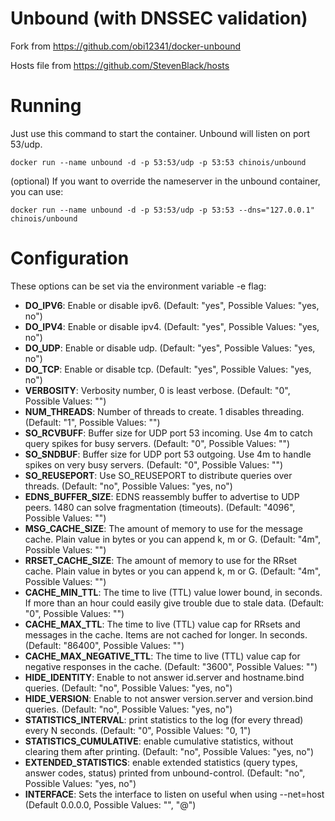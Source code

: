 Unbound (with DNSSEC validation)
===========

Fork from https://github.com/obi12341/docker-unbound

Hosts file from https://github.com/StevenBlack/hosts

# Running

Just use this command to start the container. Unbound will listen on port 53/udp.

```docker run --name unbound -d -p 53:53/udp -p 53:53 chinois/unbound```

(optional)
If you want to override the nameserver in the unbound container, you can use:

```docker run --name unbound -d -p 53:53/udp -p 53:53 --dns="127.0.0.1" chinois/unbound```

# Configuration
These options can be set via the environment variable -e flag:

- **DO_IPV6**: Enable or disable ipv6. (Default: "yes", Possible Values: "yes, no")
- **DO_IPV4**: Enable or disable ipv4. (Default: "yes", Possible Values: "yes, no")
- **DO_UDP**: Enable or disable udp. (Default: "yes", Possible Values: "yes, no")
- **DO_TCP**: Enable or disable tcp. (Default: "yes", Possible Values: "yes, no")
- **VERBOSITY**: Verbosity number, 0 is least verbose. (Default: "0", Possible Values: "<integer>")
- **NUM_THREADS**: Number of threads to create. 1 disables threading. (Default: "1", Possible Values: "<integer>")
- **SO_RCVBUFF**: Buffer size for UDP port 53 incoming. Use 4m to catch query spikes for busy servers. (Default: "0", Possible Values: "<integer>")
- **SO_SNDBUF**: Buffer size for UDP port 53 outgoing. Use 4m to handle spikes on very busy servers. (Default: "0", Possible Values: "<integer>")
- **SO_REUSEPORT**: Use SO_REUSEPORT to distribute queries over threads. (Default: "no", Possible Values: "yes, no")
- **EDNS_BUFFER_SIZE**: EDNS reassembly buffer to advertise to UDP peers. 1480 can solve fragmentation (timeouts). (Default: "4096", Possible Values: "<integer>")
- **MSG_CACHE_SIZE**: The amount of memory to use for the message cache. Plain value in bytes or you can append k, m or G. (Default: "4m", Possible Values: "<integer>")
- **RRSET_CACHE_SIZE**: The amount of memory to use for the RRset cache. Plain value in bytes or you can append k, m or G. (Default: "4m", Possible Values: "<integer>")
- **CACHE_MIN_TTL**: The time to live (TTL) value lower bound, in seconds. If more than an hour could easily give trouble due to stale data. (Default: "0", Possible Values: "<integer>")
- **CACHE_MAX_TTL**: The time to live (TTL) value cap for RRsets and messages in the cache. Items are not cached for longer. In seconds. (Default: "86400", Possible Values: "<integer>")
- **CACHE_MAX_NEGATIVE_TTL**: The time to live (TTL) value cap for negative responses in the cache. (Default: "3600", Possible Values: "<integer>")
- **HIDE_IDENTITY**: Enable to not answer id.server and hostname.bind queries. (Default: "no", Possible Values: "yes, no")
- **HIDE_VERSION**: Enable to not answer version.server and version.bind queries. (Default: "no", Possible Values: "yes, no")
- **STATISTICS_INTERVAL**: print statistics to the log (for every thread) every N seconds. (Default: "0", Possible Values: "0, 1")
- **STATISTICS_CUMULATIVE**: enable cumulative statistics, without clearing them after printing. (Default: "no", Possible Values: "yes, no")
- **EXTENDED_STATISTICS**: enable extended statistics (query types, answer codes, status) printed from unbound-control. (Default: "no", Possible Values: "yes, no")
- **INTERFACE**: Sets the interface to listen on useful when using --net=host (Default 0.0.0.0, Possible Values: "<ipaddress>", "<ipaddress>@<port>")

